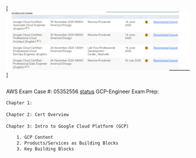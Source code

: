 [<img src="https://github.com/cgpeanut/gcp-engineer/blob/main/data/gcp-exams.png">]
```
```
AWS Exam Case #: 05352556 
[status](https://wsr.pearsonvue.com/testtaker/registration/ExamRegistrationDetailPage/AWS?previousPage=previousToDashboard&clientCode=AWS&conversationId=2354921&regId=377495899)
GCP-Engineer Exam Prep:
```
Chapter 1:

Chapter 2: Cert Overview

Chapter 3: Intro to Google Cloud Platform (GCP)
```
```
    1. GCP Content 
    2. Products/Services as Building Blocks 
    3. Key Building Blocks 
```
```